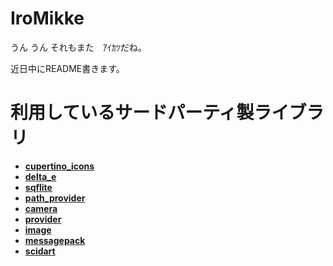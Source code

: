 # IroMikke

うん うん それもまた　ｱｲｶﾂだね。

近日中にREADME書きます。

# 利用しているサードパーティ製ライブラリ
- **[cupertino_icons](https://pub.dev/packages/cupertino_icons)**
- **[delta_e](https://pub.dev/packages/delta_e)**
- **[sqflite](https://pub.dev/packages/sqflite)**
- **[path_provider](https://pub.dev/packages/path_provider)**
- **[camera](https://pub.dev/packages/camera)**
- **[provider](https://pub.dev/packages/provider)**
- **[image](https://pub.dev/packages/image)**
- **[messagepack](https://pub.dev/packages/messagepack)**
- **[scidart](https://pub.dev/packages/scidart)**
